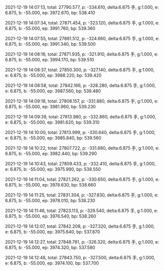 2021-12-19 14:07:13, total: 27790.577, p: -334.610, delta:6.875 手, g:1.000, e: 6.875, b: -55.000, ep: 3972.670, bp: 538.410

2021-12-19 14:07:34, total: 27871.454, p: -323.120, delta:6.875 手, g:1.000, e: 6.875, b: -55.000, ep: 3991.760, bp: 539.360

2021-12-19 14:07:55, total: 27861.512, p: -324.660, delta:6.875 手, g:1.000, e: 6.875, b: -55.000, ep: 3991.340, bp: 539.500

2021-12-19 14:08:16, total: 27871.935, p: -321.910, delta:6.875 手, g:1.000, e: 6.875, b: -55.000, ep: 3994.170, bp: 539.510

2021-12-19 14:08:37, total: 27850.300, p: -327.140, delta:6.875 手, g:1.000, e: 6.875, b: -55.000, ep: 3988.220, bp: 539.420

2021-12-19 14:08:58, total: 27842.166, p: -328.280, delta:6.875 手, g:1.000, e: 6.875, b: -55.000, ep: 3987.560, bp: 539.480

2021-12-19 14:09:18, total: 27808.157, p: -331.880, delta:6.875 手, g:1.000, e: 6.875, b: -55.000, ep: 3981.960, bp: 539.230

2021-12-19 14:09:39, total: 27813.980, p: -332.860, delta:6.875 手, g:1.000, e: 6.875, b: -55.000, ep: 3981.620, bp: 539.310

2021-12-19 14:10:00, total: 27813.999, p: -330.640, delta:6.875 手, g:1.000, e: 6.875, b: -55.000, ep: 3985.840, bp: 539.560

2021-12-19 14:10:22, total: 27807.722, p: -331.880, delta:6.875 手, g:1.000, e: 6.875, b: -55.000, ep: 3982.440, bp: 539.290

2021-12-19 14:10:43, total: 27809.433, p: -332.410, delta:6.875 手, g:1.000, e: 6.875, b: -55.000, ep: 3975.990, bp: 538.550

2021-12-19 14:11:04, total: 27821.262, p: -330.650, delta:6.875 手, g:1.000, e: 6.875, b: -55.000, ep: 3978.630, bp: 538.660

2021-12-19 14:11:25, total: 27831.304, p: -327.830, delta:6.875 手, g:1.000, e: 6.875, b: -55.000, ep: 3978.010, bp: 538.230

2021-12-19 14:11:46, total: 27823.113, p: -329.540, delta:6.875 手, g:1.000, e: 6.875, b: -55.000, ep: 3976.540, bp: 538.260

2021-12-19 14:12:07, total: 27842.208, p: -327.320, delta:6.875 手, g:1.000, e: 6.875, b: -55.000, ep: 3975.640, bp: 537.870

2021-12-19 14:12:27, total: 27848.781, p: -326.320, delta:6.875 手, g:1.000, e: 6.875, b: -55.000, ep: 3974.320, bp: 537.580

2021-12-19 14:12:48, total: 27843.750, p: -327.500, delta:6.875 手, g:1.000, e: 6.875, b: -55.000, ep: 3974.100, bp: 537.700